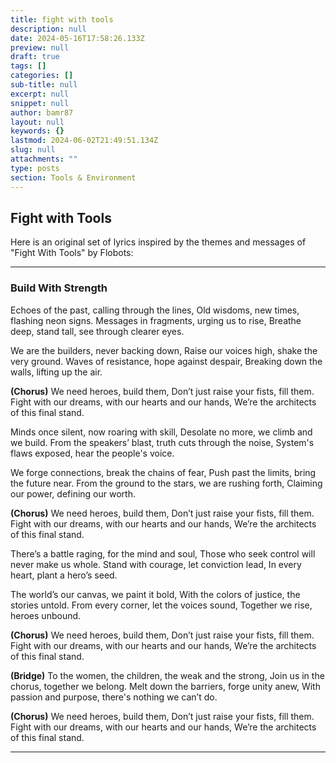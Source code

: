 ```yaml
---
title: fight with tools
description: null
date: 2024-05-16T17:58:26.133Z
preview: null
draft: true
tags: []
categories: []
sub-title: null
excerpt: null
snippet: null
author: bamr87
layout: null
keywords: {}
lastmod: 2024-06-02T21:49:51.134Z
slug: null
attachments: ""
type: posts
section: Tools & Environment
---
```


## Fight with Tools

Here is an original set of lyrics inspired by the themes and messages of "Fight With Tools" by Flobots:

---

### Build With Strength

Echoes of the past, calling through the lines,
Old wisdoms, new times, flashing neon signs.
Messages in fragments, urging us to rise,
Breathe deep, stand tall, see through clearer eyes.

We are the builders, never backing down,
Raise our voices high, shake the very ground.
Waves of resistance, hope against despair,
Breaking down the walls, lifting up the air.

**(Chorus)**
We need heroes, build them,
Don’t just raise your fists, fill them.
Fight with our dreams, with our hearts and our hands,
We’re the architects of this final stand.

Minds once silent, now roaring with skill,
Desolate no more, we climb and we build.
From the speakers’ blast, truth cuts through the noise,
System's flaws exposed, hear the people's voice.

We forge connections, break the chains of fear,
Push past the limits, bring the future near.
From the ground to the stars, we are rushing forth,
Claiming our power, defining our worth.

**(Chorus)**
We need heroes, build them,
Don’t just raise your fists, fill them.
Fight with our dreams, with our hearts and our hands,
We’re the architects of this final stand.

There’s a battle raging, for the mind and soul,
Those who seek control will never make us whole.
Stand with courage, let conviction lead,
In every heart, plant a hero’s seed.

The world’s our canvas, we paint it bold,
With the colors of justice, the stories untold.
From every corner, let the voices sound,
Together we rise, heroes unbound.

**(Chorus)**
We need heroes, build them,
Don’t just raise your fists, fill them.
Fight with our dreams, with our hearts and our hands,
We’re the architects of this final stand.

**(Bridge)**
To the women, the children, the weak and the strong,
Join us in the chorus, together we belong.
Melt down the barriers, forge unity anew,
With passion and purpose, there's nothing we can’t do.

**(Chorus)**
We need heroes, build them,
Don’t just raise your fists, fill them.
Fight with our dreams, with our hearts and our hands,
We’re the architects of this final stand.

---
